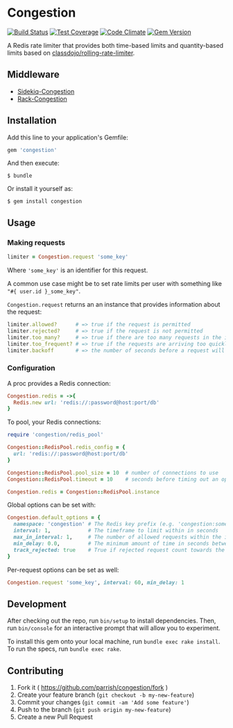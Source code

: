 # Congestion

[![Build Status](https://travis-ci.org/parrish/Congestion.svg?branch=master)](https://travis-ci.org/parrish/Congestion)
[![Test Coverage](https://codeclimate.com/github/parrish/Congestion/badges/coverage.svg)](https://codeclimate.com/github/parrish/Congestion)
[![Code Climate](https://codeclimate.com/github/parrish/Congestion/badges/gpa.svg)](https://codeclimate.com/github/parrish/Congestion)
[![Gem Version](https://badge.fury.io/rb/congestion.svg)](http://badge.fury.io/rb/congestion)

A Redis rate limiter that provides both time-based limits and quantity-based limits based on [classdojo/rolling-rate-limiter](https://github.com/classdojo/rolling-rate-limiter).

## Middleware

- [Sidekiq-Congestion](https://github.com/parrish/Sidekiq-Congestion)
- [Rack-Congestion](https://github.com/parrish/Rack-Congestion)

## Installation

Add this line to your application's Gemfile:

```ruby
gem 'congestion'
```

And then execute:

    $ bundle

Or install it yourself as:

    $ gem install congestion

## Usage

### Making requests

```ruby
limiter = Congestion.request 'some_key'
```

Where `'some_key'` is an identifier for this request.

A common use case might be to set rate limits per user with something like `"#{ user.id }_some_key"`.

`Congestion.request` returns an an instance that provides information about the request:

```ruby
limiter.allowed?      # => true if the request is permitted
limiter.rejected?     # => true if the request is not permitted
limiter.too_many?     # => true if there are too many requests in the interval
limiter.too_frequent? # => true if the requests are arriving too quickly
limiter.backoff       # => the number of seconds before a request will be permitted
```

### Configuration

A proc provides a Redis connection:

```ruby
Congestion.redis = ->{
  Redis.new url: 'redis://:password@host:port/db'
}
```

To pool, your Redis connections:

```ruby
require 'congestion/redis_pool'

Congestion::RedisPool.redis_config = {
  url: 'redis://:password@host:port/db'
}

Congestion::RedisPool.pool_size = 10  # number of connections to use
Congestion::RedisPool.timeout = 10    # seconds before timing out an operation

Congestion.redis = Congestion::RedisPool.instance
```

Global options can be set with:

```ruby
Congestion.default_options = {
  namespace: 'congestion' # The Redis key prefix (e.g. 'congestion:some_key')
  interval: 1,            # The timeframe to limit within in seconds
  max_in_interval: 1,     # The number of allowed requests within the interval
  min_delay: 0.0,         # The minimum amount of time in seconds between requests
  track_rejected: true    # True if rejected request count towards the limit
}
```

Per-request options can be set as well:

```ruby
Congestion.request 'some_key', interval: 60, min_delay: 1
```

## Development

After checking out the repo, run `bin/setup` to install dependencies. Then, run `bin/console` for an interactive prompt that will allow you to experiment.

To install this gem onto your local machine, run `bundle exec rake install`. To run the specs, run `bundle exec rake`.

## Contributing

1. Fork it ( https://github.com/parrish/congestion/fork )
2. Create your feature branch (`git checkout -b my-new-feature`)
3. Commit your changes (`git commit -am 'Add some feature'`)
4. Push to the branch (`git push origin my-new-feature`)
5. Create a new Pull Request
